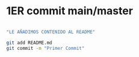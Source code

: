
# 1ER commit main/master
```bash

"LE AÑADIMOS CONTENIDO AL README"

git add README.md
git commit -m "Primer Commit"

```
